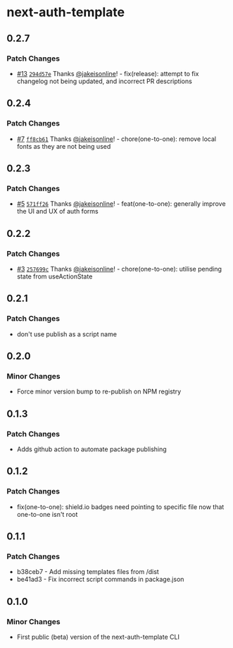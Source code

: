 # next-auth-template

## 0.2.7

### Patch Changes

- [#13](https://github.com/jakeisonline/next-auth-template/pull/13) [`294d57e`](https://github.com/jakeisonline/next-auth-template/commit/294d57e5b0203bae85f3b9fe5816a4d5769d30fc) Thanks [@jakeisonline](https://github.com/jakeisonline)! - fix(release): attempt to fix changelog not being updated, and incorrect PR descriptions

## 0.2.4

### Patch Changes

- [#7](https://github.com/jakeisonline/next-auth-template/pull/7) [`ff8cb61`](https://github.com/jakeisonline/next-auth-template/commit/ff8cb61646ebd90d9089e866e487d8f05c7edb79) Thanks [@jakeisonline](https://github.com/jakeisonline)! - chore(one-to-one): remove local fonts as they are not being used

## 0.2.3

### Patch Changes

- [#5](https://github.com/jakeisonline/next-auth-template/pull/5) [`571ff26`](https://github.com/jakeisonline/next-auth-template/commit/571ff26b0dbf464a536da1e8b53cdfe4dfd914c1) Thanks [@jakeisonline](https://github.com/jakeisonline)! - feat(one-to-one): generally improve the UI and UX of auth forms

## 0.2.2

### Patch Changes

- [#3](https://github.com/jakeisonline/next-auth-template/pull/3) [`257699c`](https://github.com/jakeisonline/next-auth-template/commit/257699c7bd3201dd4fad1ff976ca736442f54fc9) Thanks [@jakeisonline](https://github.com/jakeisonline)! - chore(one-to-one): utilise pending state from useActionState

## 0.2.1

### Patch Changes

- don't use publish as a script name

## 0.2.0

### Minor Changes

- Force minor version bump to re-publish on NPM registry

## 0.1.3

### Patch Changes

- Adds github action to automate package publishing

## 0.1.2

### Patch Changes

- fix(one-to-one): shield.io badges need pointing to specific file now that one-to-one isn't root

## 0.1.1

### Patch Changes

- b38ceb7 - Add missing templates files from /dist
- be41ad3 - Fix incorrect script commands in package.json

## 0.1.0

### Minor Changes

- First public (beta) version of the next-auth-template CLI
